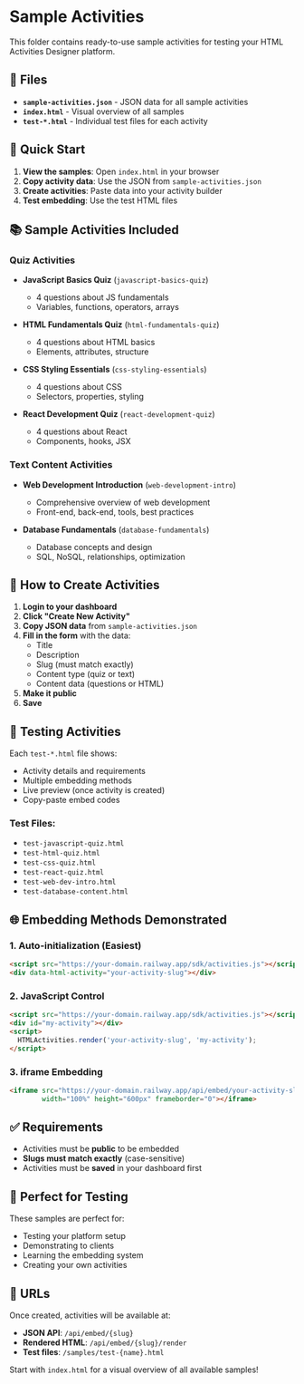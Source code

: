 # Sample Activities

This folder contains ready-to-use sample activities for testing your HTML Activities Designer platform.

## 📁 Files

- **`sample-activities.json`** - JSON data for all sample activities
- **`index.html`** - Visual overview of all samples
- **`test-*.html`** - Individual test files for each activity

## 🚀 Quick Start

1. **View the samples**: Open `index.html` in your browser
2. **Copy activity data**: Use the JSON from `sample-activities.json`
3. **Create activities**: Paste data into your activity builder
4. **Test embedding**: Use the test HTML files

## 📚 Sample Activities Included

### Quiz Activities
- **JavaScript Basics Quiz** (`javascript-basics-quiz`)
  - 4 questions about JS fundamentals
  - Variables, functions, operators, arrays
  
- **HTML Fundamentals Quiz** (`html-fundamentals-quiz`)
  - 4 questions about HTML basics
  - Elements, attributes, structure
  
- **CSS Styling Essentials** (`css-styling-essentials`)
  - 4 questions about CSS
  - Selectors, properties, styling
  
- **React Development Quiz** (`react-development-quiz`)
  - 4 questions about React
  - Components, hooks, JSX

### Text Content Activities
- **Web Development Introduction** (`web-development-intro`)
  - Comprehensive overview of web development
  - Front-end, back-end, tools, best practices
  
- **Database Fundamentals** (`database-fundamentals`)
  - Database concepts and design
  - SQL, NoSQL, relationships, optimization

## 🔧 How to Create Activities

1. **Login to your dashboard**
2. **Click "Create New Activity"**
3. **Copy JSON data** from `sample-activities.json`
4. **Fill in the form** with the data:
   - Title
   - Description  
   - Slug (must match exactly)
   - Content type (quiz or text)
   - Content data (questions or HTML)
5. **Make it public**
6. **Save**

## 🧪 Testing Activities

Each `test-*.html` file shows:
- Activity details and requirements
- Multiple embedding methods
- Live preview (once activity is created)
- Copy-paste embed codes

### Test Files:
- `test-javascript-quiz.html`
- `test-html-quiz.html`
- `test-css-quiz.html` 
- `test-react-quiz.html`
- `test-web-dev-intro.html`
- `test-database-content.html`

## 🌐 Embedding Methods Demonstrated

### 1. Auto-initialization (Easiest)
```html
<script src="https://your-domain.railway.app/sdk/activities.js"></script>
<div data-html-activity="your-activity-slug"></div>
```

### 2. JavaScript Control
```html
<script src="https://your-domain.railway.app/sdk/activities.js"></script>
<div id="my-activity"></div>
<script>
  HTMLActivities.render('your-activity-slug', 'my-activity');
</script>
```

### 3. iframe Embedding
```html
<iframe src="https://your-domain.railway.app/api/embed/your-activity-slug/render" 
        width="100%" height="600px" frameborder="0"></iframe>
```

## ✅ Requirements

- Activities must be **public** to be embedded
- **Slugs must match exactly** (case-sensitive)
- Activities must be **saved** in your dashboard first

## 🎯 Perfect for Testing

These samples are perfect for:
- Testing your platform setup
- Demonstrating to clients
- Learning the embedding system
- Creating your own activities

## 🔗 URLs

Once created, activities will be available at:
- **JSON API**: `/api/embed/{slug}`
- **Rendered HTML**: `/api/embed/{slug}/render`
- **Test files**: `/samples/test-{name}.html`

Start with `index.html` for a visual overview of all available samples!